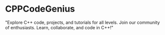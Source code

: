 # CPPCodeGenius
"Explore C++ code, projects, and tutorials for all levels. Join our community of enthusiasts. Learn, collaborate, and code in C++!"
